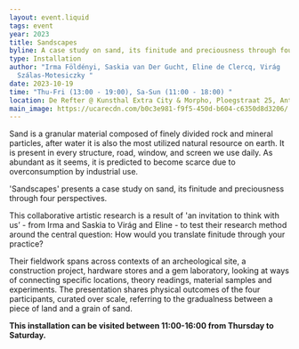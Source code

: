 ```yaml
---
layout: event.liquid
tags: event
year: 2023
title: Sandscapes
byline: A case study on sand, its finitude and preciousness through four perspectives.
type: Installation
author: "Irma Földényi, Saskia van Der Gucht, Eline de Clercq, Virág
  Szálas-Motesiczky "
date: 2023-10-19
time: "Thu-Fri (13:00 - 19:00), Sa-Sun (11:00 - 18:00) "
location: De Refter @ Kunsthal Extra City & Morpho, Ploegstraat 25, Antwerpen
main_image: https://ucarecdn.com/b0c3e981-f9f5-450d-b604-c6350d8d3206/
---
```

Sand is a granular material composed of finely divided rock and mineral particles, after water it is also the most utilized natural resource on earth. It is present in every structure, road, window, and screen we use daily. As abundant as it seems, it is predicted to become scarce due to overconsumption by industrial use.

'Sandscapes' presents a case study on sand, its finitude and preciousness through four perspectives.

This collaborative artistic research is a result of 'an invitation to think with us’ - from Irma and Saskia to Virág and Eline - to test their research method around the central question: How would you translate finitude through your practice?

Their fieldwork spans across contexts of an archeological site, a construction project, hardware stores and a gem laboratory, looking at ways of connecting specific locations, theory readings, material samples and experiments. The presentation shares physical outcomes of the four participants, curated over scale, referring to the gradualness between a piece of land and a grain of sand.

**This installation can be visited between 11:00-16:00 from Thursday to Saturday.**